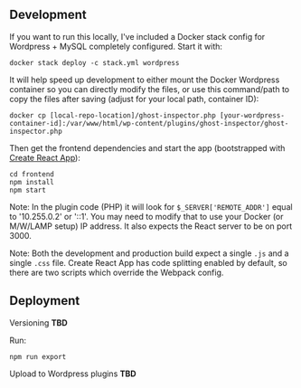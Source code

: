 ## Development

If you want to run this locally, I've included a Docker stack config for Wordpress + MySQL completely configured. Start it with:
```
docker stack deploy -c stack.yml wordpress
```
It will help speed up development to either mount the Docker Wordpress container so you can directly modify the files, or use this command/path to copy the files after saving (adjust for your local path, container ID):
```
docker cp [local-repo-location]/ghost-inspector.php [your-wordpress-container-id]:/var/www/html/wp-content/plugins/ghost-inspector/ghost-inspector.php
```

Then get the frontend dependencies and start the app (bootstrapped with [Create React App](https://github.com/facebook/create-react-app)):
```
cd frontend
npm install
npm start
```

Note: In the plugin code (PHP) it will look for `$_SERVER['REMOTE_ADDR']` equal to '10.255.0.2' or '::1'. You may need to modify that to use your Docker (or M/W/LAMP setup) IP address. It also expects the React server to be on port 3000.

Note: Both the development and production build expect a single `.js` and a single `.css` file. Create React App has code splitting enabled by default, so there are two scripts which override the Webpack config.

## Deployment

Versioning **TBD** 

Run:
```
npm run export
```

Upload to Wordpress plugins **TBD**
